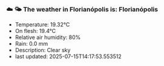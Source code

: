 ### ☁️ 🌤️  The weather in Florianópolis is: Florianópolis

- Temperature: 19.32°C
- On flesh: 19.4°C
- Relative air humidity: 80%
- Rain: 0.0 mm
- Description: Clear sky
- last updated: 2025-07-15T14:17:53.553512
